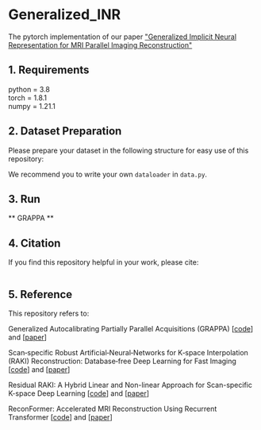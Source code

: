 # Generalized_INR  
The pytorch implementation of our paper ["Generalized Implicit Neural Representation for MRI Parallel Imaging Reconstruction"](https://arxiv.org/abs/2309.06067)

## 1. Requirements  
python = 3.8  
torch = 1.8.1  
numpy = 1.21.1  

## 2. Dataset Preparation 
Please prepare your dataset in the following structure for easy use of this repository:  



We recommend you to write your own `dataloader` in `data.py`.


## 3. Run

** GRAPPA **

## 4. Citation  
If you find this repository helpful in your work, please cite:
```bash

```

## 5. Reference
This repository refers to:  

Generalized Autocalibrating Partially Parallel Acquisitions (GRAPPA) [[code](https://github.com/mckib2/pygrappa)] and [[paper](https://onlinelibrary.wiley.com/doi/full/10.1002/mrm.10171)]  

Scan‐specific Robust Artificial‐Neural‐Networks for K‐space Interpolation (RAKI) Reconstruction: Database‐free Deep Learning for Fast Imaging [[code](https://github.com/zczam/RAKI)] and [[paper](https://onlinelibrary.wiley.com/doi/full/10.1002/mrm.27420)]  

Residual RAKI: A Hybrid Linear and Non-linear Approach for Scan-specific K-space Deep Learning [[code](https://github.com/zczam/rRAKI)] and [[paper](https://doi.org/10.1016/j.neuroimage.2022.119248)]  

ReconFormer: Accelerated MRI Reconstruction Using Recurrent Transformer [[code](https://github.com/guopengf/ReconFormer)] and [[paper](https://ieeexplore.ieee.org/document/10251064)]  
